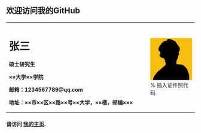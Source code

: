 ## 欢迎访问我的GitHub
<table border="0">
  <tr>
    <td width="75%">
      <h1>张三</h1>
      <p><b>硕士研究生</b></p>
      <p><b>××大学××学院</b></p>
      <p><b>邮箱：1234567789@qq.com</b></p>
      <p><b>地址：××市××区××路××号××大学，××楼，邮编×××</b></p>
    </td>
    <td width="25%">
      <img src="config/head.jpg" width="100%">      % 插入证件照代码
    </td>
  </tr>
</table>

#### 请访问 [我的主页](http://linqingove.github.io/web "index"). 
